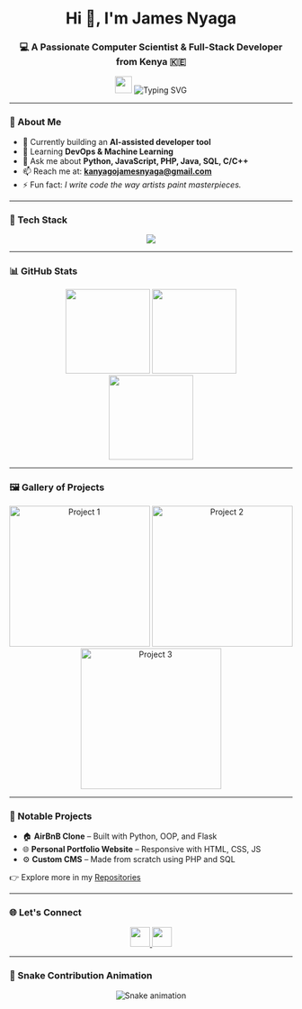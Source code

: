 <h1 align="center">Hi 👋, I'm James Nyaga</h1>
<h3 align="center">💻 A Passionate Computer Scientist & Full-Stack Developer from Kenya 🇰🇪</h3>

<p align="center">
  <img src="https://media.giphy.com/media/hvRJCLFzcasrR4ia7z/giphy.gif" width="30"/>
  <img src="https://readme-typing-svg.demolab.com?font=Fira+Code&size=22&pause=1000&center=true&vCenter=true&width=500&lines=Code.+Create.+Innovate.;Solving+Real+World+Problems;With+Clean+Elegant+Code" alt="Typing SVG" />
</p>

---

### 🚀 About Me

- 🔭 Currently building an **AI-assisted developer tool**  
- 🌱 Learning **DevOps & Machine Learning**  
- 💬 Ask me about **Python, JavaScript, PHP, Java, SQL, C/C++**  
- 📫 Reach me at: **kanyagojamesnyaga@gmail.com**  
- ⚡ Fun fact: _I write code the way artists paint masterpieces._

---

### 🧠 Tech Stack

<div align="center">
  <img src="https://skillicons.dev/icons?i=java,python,cpp,c,html,css,js,php,sql,react" />
</div>

---

### 📊 GitHub Stats

<div align="center">
  <img src="https://github-readme-stats.vercel.app/api?username=Hugs4-Bugs&show_icons=true&theme=dracula" height="150"/>
  <img src="https://github-readme-stats.vercel.app/api/top-langs?username=Hugs4-Bugs&layout=compact&theme=dracula" height="150"/>
</div>

<div align="center">
  <img src="https://github-readme-streak-stats.herokuapp.com?user=Hugs4-Bugs&theme=radical" height="150"/>
</div>

---

### 🖼️ Gallery of Projects

<p align="center">
  <img src="https://your-image-link.com/project1.jpg" width="250" alt="Project 1"/>
  <img src="https://your-image-link.com/project2.jpg" width="250" alt="Project 2"/>
  <img src="https://your-image-link.com/project3.jpg" width="250" alt="Project 3"/>
</p>

---

### 📂 Notable Projects

- 🏠 **AirBnB Clone** – Built with Python, OOP, and Flask
- 🌐 **Personal Portfolio Website** – Responsive with HTML, CSS, JS
- ⚙️ **Custom CMS** – Made from scratch using PHP and SQL

👉 Explore more in my [Repositories](https://github.com/Hugs4-Bugs?tab=repositories)

---

### 🌐 Let's Connect

<div align="center">
  <a href="mailto:kanyagojamesnyaga@gmail.com">
    <img src="https://img.shields.io/static/v1?message=Gmail&logo=gmail&label=&color=D14836&logoColor=white&style=for-the-badge" height="35"/>
  </a>
  <a href="https://www.linkedin.com/in/kanyago-james">
    <img src="https://img.shields.io/static/v1?message=LinkedIn&logo=linkedin&label=&color=0077B5&logoColor=white&style=for-the-badge" height="35"/>
  </a>
</div>

---


### 🐍 Snake Contribution Animation

<p align="center">
  <img src="https://raw.githubusercontent.com/Hugs4-Bugs/Hugs4-Bugs/output/snake.svg" alt="Snake animation" />
</p>


